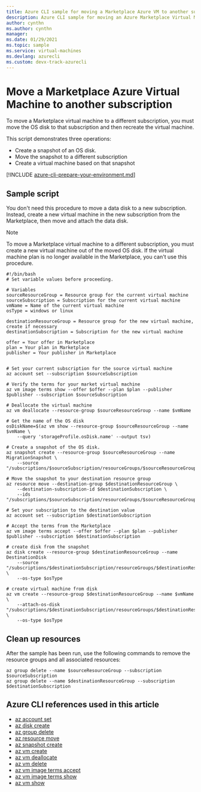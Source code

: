 ```yaml
---
title: Azure CLI sample for moving a Marketplace Azure VM to another subscription
description: Azure CLI sample for moving an Azure Marketplace Virtual Machine to a different subscription.
author: cynthn
ms.author: cynthn
manager: 
ms.date: 01/29/2021
ms.topic: sample
ms.service: virtual-machines
ms.devlang: azurecli 
ms.custom: devx-track-azurecli
---
```


# Move a Marketplace Azure Virtual Machine to another subscription

To move a Marketplace virtual machine to a different subscription, you must move the OS disk to that subscription and then recreate the virtual machine.

This script demonstrates three operations:

- Create a snapshot of an OS disk.
- Move the snapshot to a different subscription
- Create a virtual machine based on that snapshot

[!INCLUDE [azure-cli-prepare-your-environment.md](../../includes/azure-cli-prepare-your-environment.md)]

## Sample script

You don't need this procedure to move a data disk to a new subscription. Instead, create a new virtual machine in the new subscription from the Marketplace, then move and attach the data disk.

> [!NOTE]
> To move a Marketplace virtual machine to a different subscription, you must create a new virtual machine out of the moved OS disk. If the virtual machine plan is no longer available in the Marketplace, you can't use this procedure.

```azurecli
#!/bin/bash
# Set variable values before proceeding. 

# Variables
sourceResourceGroup = Resource group for the current virtual machine
sourceSubscription = Subscription for the current virtual machine
vmName = Name of the current virtual machine
osType = windows or linux

destinationResourceGroup = Resource group for the new virtual machine, create if necessary
destinationSubscription = Subscription for the new virtual machine

offer = Your offer in Marketplace
plan = Your plan in Marketplace
publisher = Your publisher in Marketplace


# Set your current subscription for the source virtual machine
az account set --subscription $sourceSubscription

# Verify the terms for your market virtual machine
az vm image terms show --offer $offer --plan $plan --publisher $publisher --subscription $sourceSubscription

# Deallocate the virtual machine
az vm deallocate --resource-group $sourceResourceGroup --name $vmName

# Get the name of the OS disk
osDiskName=$(az vm show --resource-group $sourceResourceGroup --name $vmName \
    --query 'storageProfile.osDisk.name' --output tsv)

# Create a snapshot of the OS disk.
az snapshot create --resource-group $sourceResourceGroup --name MigrationSnapshot \
    --source "/subscriptions/$sourceSubscription/resourceGroups/$sourceResourceGroup/providers/Microsoft.Compute/disks/$osDiskName"

# Move the snapshot to your destination resource group
az resource move --destination-group $destinationResourceGroup \
    --destination-subscription-id $destinationSubscription \
    --ids "/subscriptions/$sourceSubscription/resourceGroups/$sourceResourceGroup/providers/Microsoft.Compute/snapshots/MigrationSnapshot"

# Set your subscription to the destination value
az account set --subscription $destinationSubscription

# Accept the terms from the Marketplace
az vm image terms accept --offer $offer --plan $plan --publisher $publisher --subscription $destinationSubscription

# create disk from the snapshot 
az disk create --resource-group $destinationResourceGroup --name DestinationDisk 
    --source "/subscriptions/$destinationSubscription/resourceGroups/$destinationResourceGroup/providers/Microsoft.Compute/snapshots/MigrationSnapshot" \
    --os-type $osType

# create virtual machine from disk
az vm create --resource-group $destinationResourceGroup --name $vmName \
    --attach-os-disk "/subscriptions/$destinationSubscription/resourceGroups/$destinationResourceGroup/providers/Microsoft.Compute/disks/DestinationDisk" \
    --os-type $osType
```

## Clean up resources

After the sample has been run, use the following commands to remove the resource groups and all associated resources:

```azurecli
az group delete --name $sourceResourceGroup --subscription $sourceSubscription
az group delete --name $destinationResourceGroup --subscription $destinationSubscription
```

## Azure CLI references used in this article

- [az account set](/cli/azure/account#az_account_set)
- [az disk create](/cli/azure/disk#az_disk_create)
- [az group delete](/cli/azure/group#az_group_delete)
- [az resource move](/cli/azure/resource#az_resource_move)
- [az snapshot create](/cli/azure/snapshot#az_snapshot_create)
- [az vm create](/cli/azure/vm#az_vm_create)
- [az vm deallocate](/cli/azure/vm#az_vm_deallocate)
- [az vm delete](/cli/azure/vm#az_vm_delete)
- [az vm image terms accept](/cli/azure/vm/image/terms#az_vm_image_terms_accept)
- [az vm image terms show](/cli/azure/vm/image/terms#az_vm_image_terms_show)
- [az vm show](/cli/azure/vm#az_vm_show)

